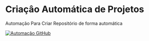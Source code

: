 <h1>Criaçâo Automática de Projetos</h1>
<p>Automação Para Criar Repositório de forma automática</p>

  [![Automação GitHub](https://res.cloudinary.com/marcomontalbano/image/upload/v1633561849/video_to_markdown/images/youtube--GrWADVNpdCg-c05b58ac6eb4c4700831b2b3070cd403.jpg)](https://www.youtube.com/watch?v=GrWADVNpdCg&ab_channel=Estudos "Automação GitHub")
